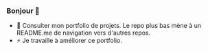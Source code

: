 ### Bonjour 👋

- 🔭 Consulter mon portfolio de projets. Le repo plus bas mène à un README.me de navigation vers d'autres repos.
- ⚡ Je travaille à améliorer ce portfolio.

<!--
**ugolabo/ugolabo** is a ✨ _special_ ✨ repository because its `README.md` (this file) appears on your GitHub profile.

Here are some ideas to get you started:

- 🔭 I’m currently working on ...
- 🌱 I’m currently learning ...
- 👯 I’m looking to collaborate on ...
- 🤔 I’m looking for help with ...
- 💬 Ask me about ...
- 📫 How to reach me: ...
- 😄 Pronouns: ...
- ⚡ Fun fact: ...
-->
